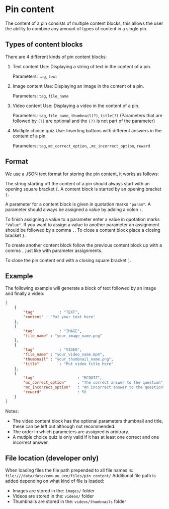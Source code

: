 # Pin content 

The content of a pin consists of multiple content blocks,
this allows the user the ability to combine any amount of types of content in a single pin.

## Types of content blocks
There are 4 different kinds of pin content blocks:
1. Text content
    Use: 		Displaying a string of text in the content of a pin.
    
    Parameters: `tag`, `text`
2. Image content
    Use:		Displaying an image in the content of a pin.
    
    Parameters: `tag`, `file_name`
3. Video content
    Use: 		Displaying a video in the content of a pin.
    
    Parameters: `tag`, `file_name`, `thumbnail(?)`, `title(?)`
    (Parameters that are followed by `(?)` are optional and the `(?)` is not part of the parameter)
4. Mutliple choice quiz
	Use: 		Inserting buttons with different answers in the content of a pin.
	
	Parameters:	`tag`, `mc_correct_option`, `,mc_incorrect_option`, `reward`

## Format
We use a JSON text format for storing the pin content, it works as follows:

The string starting off the content of a pin should always start with an opening square bracket `[`.
A content block is started by an opening bracket `{`.

A parameter for a content block is given in quotation marks `"param"`.
A parameter should always be assigned a value by adding a colon `:`.

To finish assigning a value to a parameter enter a value in quotation marks `"Value"`.
If you want to assign a value to another parameter an assignment should be followed by a comma `,`.
To close a content block place a closing bracket `}`.

To create another content block follow the previous content block up with a comma `,` just like with parameter assignments.

To close the pin content end with a closing square bracket `]`.

## Example
The following example will generate a block of text followed by an image and finally a video:
```json
[
    {
        "tag"			: "TEXT",
        "content" : "Put your text here"
    },
    {
        "tag" 			: "IMAGE",
        "file_name"	: "your_image_name.png"
    },
    {
        "tag" 			: "VIDEO",
        "file_name"	: "your_video_name.mp4",
        "thumbnail" : "your_thumbnail_name.png",
        "title"			: "Put video title here"
    },
	{
        "tag" 					: "MCQUIZ",
        "mc_correct_option"		: "The correct answer to the question",
        "mc_incorrect_option" 	: "An incorrect answer to the question",
        "reward"                : 50
    }
]
```

Notes: 
- The video content block has the optional parameters thumbnail and title, these can be left out although not recommended.
- The order in which parameters are assigned is arbitrary.
- A mutiple choice quiz is only valid if it has at least one correct and one incorrect answer.


## File location (developer only)
When loading files the file path prepended to all file names is:
```file:///data/data/com.uu_uce/files/pin_content/```
Additional file path is added depending on what kind of file is loaded:
- Images are stored in the: `images/` folder
- Videos are stored in the: `videos/` folder
- Thumbnails are stored in the: `videos/thumbnails` folder